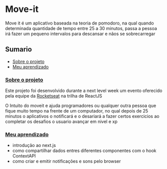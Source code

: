 # Move-it

Move it é um aplicativo baseada na teoria de pomodoro, na qual quando determinada quantidade de tempo entre 25 a 30 minutos, passa a pessoa irá fazer um pequeno intervalos para descansar e nãos se sobrecarregar

## Sumario

+ [Sobre o projeto](#about)
+ [Meu aprendizado]()

### [Sobre o projeto](#learning)

Este projeto foi desenvolvido durante a next level week um evento oferecido pela equipe da [Rocketseat](https://www.youtube.com/channel/UCSfwM5u0Kce6Cce8_S72olg) na trilha de ReactJS

O Intuito do moveit e ajuda programadores ou qualquer outra pessoa que fique muito tempo na frente de um computador, no qual depois de 25 minutos o aplicativos o notificará e o desariará a fazer certos exercicios ao completar os desafios o usuario avançar em nivel e xp 

### [Meu aprendizado](#learning)

+ introdução ao next.js
+ como compartilhar dados entres diferentes componentes com o hook ContextAPI
+ como criar e emitir notificações e sons pelo browser